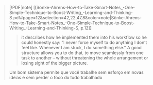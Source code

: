 
> [!PDF|note] [[Sönke-Ahrens-How-to-Take-Smart-Notes_-One-Simple-Technique-to-Boost-Writing_-Learning-and-Thinking-S.pdf#page=12&selection=42,22,47,8&color=note|Sönke-Ahrens-How-to-Take-Smart-Notes_-One-Simple-Technique-to-Boost-Writing_-Learning-and-Thinking-S, p.12]]
> >  it describes how he implemented them into his workflow so he could honestly say: “I never force myself to do anything I don’t feel like. Whenever I am stuck, I do something else.” A good structure allows you to do that, to move seamlessly from one task to another – without threatening the whole arrangement or losing sight of the bigger picture.
> 
> Um bom sistema permite que você trabalhe sem esforço em novas ideias e sem perder o foco do todo trabalhado

